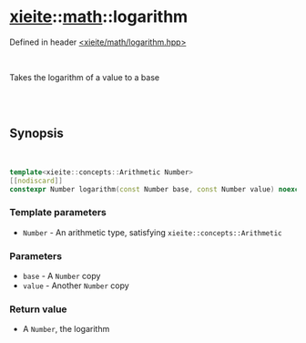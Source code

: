 # [xieite](../xieite.md)::[math](../math.md)::logarithm
Defined in header [<xieite/math/logarithm.hpp>](../../include/xieite/math/logarithm.hpp)

<br/>

Takes the logarithm of a value to a base

<br/><br/>

## Synopsis

<br/>

```cpp
template<xieite::concepts::Arithmetic Number>
[[nodiscard]]
constexpr Number logarithm(const Number base, const Number value) noexcept;
```
### Template parameters
- `Number` - An arithmetic type, satisfying `xieite::concepts::Arithmetic`
### Parameters
- `base` - A `Number` copy
- `value` - Another `Number` copy
### Return value
- A `Number`, the logarithm
